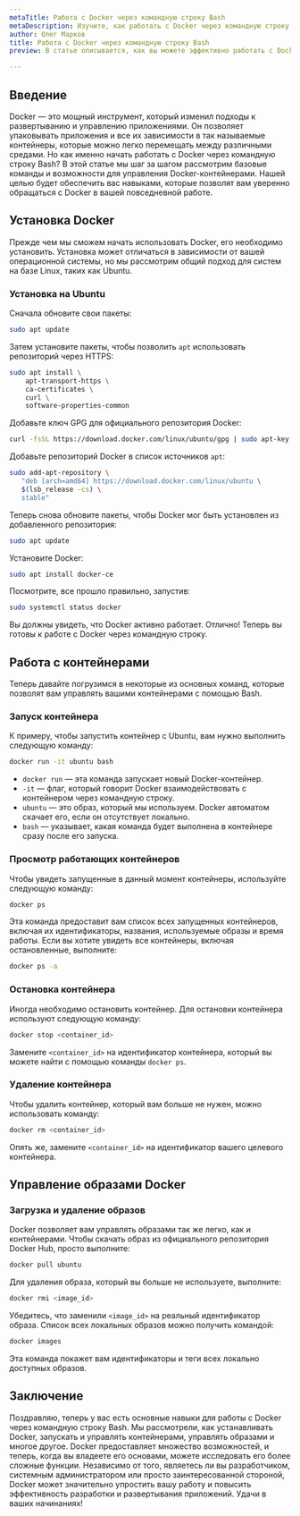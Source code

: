 ```yaml
---
metaTitle: Работа с Docker через командную строку Bash
metaDescription: Изучите, как работать с Docker через командную строку Bash - от установки и запуска контейнеров до управления ими и проверки состояния. Пошаговые инструкции помогут начать быстро и эффективно
author: Олег Марков
title: Работа с Docker через командную строку Bash
preview: В статье описывается, как вы можете эффективно работать с Docker через командную строку Bash. Шаг за шагом вы научитесь устанавливать, запускать и управлять контейнерами

---
```


## Введение

Docker — это мощный инструмент, который изменил подходы к развертыванию и управлению приложениями. Он позволяет упаковывать приложения и все их зависимости в так называемые контейнеры, которые можно легко перемещать между различными средами. Но как именно начать работать с Docker через командную строку Bash? В этой статье мы шаг за шагом рассмотрим базовые команды и возможности для управления Docker-контейнерами. Нашей целью будет обеспечить вас навыками, которые позволят вам уверенно обращаться с Docker в вашей повседневной работе.

## Установка Docker

Прежде чем мы сможем начать использовать Docker, его необходимо установить. Установка может отличаться в зависимости от вашей операционной системы, но мы рассмотрим общий подход для систем на базе Linux, таких как Ubuntu.

### Установка на Ubuntu

Сначала обновите свои пакеты:

```bash
sudo apt update
```

Затем установите пакеты, чтобы позволить `apt` использовать репозиторий через HTTPS:

```bash
sudo apt install \
    apt-transport-https \
    ca-certificates \
    curl \
    software-properties-common
```

Добавьте ключ GPG для официального репозитория Docker:

```bash
curl -fsSL https://download.docker.com/linux/ubuntu/gpg | sudo apt-key add -
```

Добавьте репозиторий Docker в список источников `apt`:

```bash
sudo add-apt-repository \
   "deb [arch=amd64] https://download.docker.com/linux/ubuntu \
   $(lsb_release -cs) \
   stable"
```

Теперь снова обновите пакеты, чтобы Docker мог быть установлен из добавленного репозитория:

```bash
sudo apt update
```

Установите Docker:

```bash
sudo apt install docker-ce
```

Посмотрите, все прошло правильно, запустив:

```bash
sudo systemctl status docker
```

Вы должны увидеть, что Docker активно работает. Отлично! Теперь вы готовы к работе с Docker через командную строку.

## Работа с контейнерами

Теперь давайте погрузимся в некоторые из основных команд, которые позволят вам управлять вашими контейнерами с помощью Bash.

### Запуск контейнера

К примеру, чтобы запустить контейнер с Ubuntu, вам нужно выполнить следующую команду:

```bash
docker run -it ubuntu bash
```

- `docker run` — эта команда запускает новый Docker-контейнер.
- `-it` — флаг, который говорит Docker взаимодействовать с контейнером через командную строку.
- `ubuntu` — это образ, который мы используем. Docker автоматом скачает его, если он отсутствует локально.
- `bash` — указывает, какая команда будет выполнена в контейнере сразу после его запуска.

### Просмотр работающих контейнеров

Чтобы увидеть запущенные в данный момент контейнеры, используйте следующую команду:

```bash
docker ps
```

Эта команда предоставит вам список всех запущенных контейнеров, включая их идентификаторы, названия, используемые образы и время работы. Если вы хотите увидеть все контейнеры, включая остановленные, выполните:

```bash
docker ps -a
```

### Остановка контейнера

Иногда необходимо остановить контейнер. Для остановки контейнера используют следующую команду:

```bash
docker stop <container_id>
```

Замените `<container_id>` на идентификатор контейнера, который вы можете найти с помощью команды `docker ps`.

### Удаление контейнера

Чтобы удалить контейнер, который вам больше не нужен, можно использовать команду:

```bash
docker rm <container_id>
```

Опять же, замените `<container_id>` на идентификатор вашего целевого контейнера.

## Управление образами Docker

### Загрузка и удаление образов

Docker позволяет вам управлять образами так же легко, как и контейнерами. Чтобы скачать образ из официального репозитория Docker Hub, просто выполните:

```bash
docker pull ubuntu
```

Для удаления образа, который вы больше не используете, выполните:

```bash
docker rmi <image_id>
```

Убедитесь, что заменили `<image_id>` на реальный идентификатор образа. Список всех локальных образов можно получить командой:

```bash
docker images
```

Эта команда покажет вам идентификаторы и теги всех локально доступных образов.

## Заключение

Поздравляю, теперь у вас есть основные навыки для работы с Docker через командную строку Bash. Мы рассмотрели, как устанавливать Docker, запускать и управлять контейнерами, управлять образами и многое другое. Docker предоставляет множество возможностей, и теперь, когда вы владеете его основами, можете исследовать его более сложные функции. Независимо от того, являетесь ли вы разработчиком, системным администратором или просто заинтересованной стороной, Docker может значительно упростить вашу работу и повысить эффективность разработки и развертывания приложений. Удачи в ваших начинаниях!